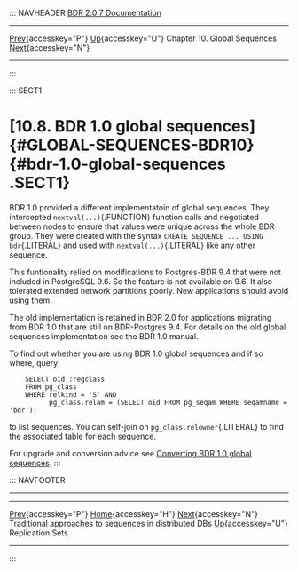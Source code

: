::: NAVHEADER
  [BDR 2.0.7 Documentation](index.md)
  -------------------------------------------------------------------------------------------------------------------- -------------------------------------------- ------------------------------ -----------------------------------------------------------------
  [Prev](global-sequences-alternatives.md "Traditional approaches to sequences in distributed DBs"){accesskey="P"}   [Up](global-sequences.md){accesskey="U"}    Chapter 10. Global Sequences    [Next](replication-sets.md "Replication Sets"){accesskey="N"}

------------------------------------------------------------------------
:::

::: SECT1
# [10.8. BDR 1.0 global sequences]{#GLOBAL-SEQUENCES-BDR10} {#bdr-1.0-global-sequences .SECT1}

BDR 1.0 provided a different implementatoin of global sequences. They
intercepted `nextval(...)`{.FUNCTION} function calls and negotiated
between nodes to ensure that values were unique across the whole BDR
group. They were created with the syntax
`CREATE SEQUENCE ... USING bdr`{.LITERAL} and used with
`nextval(...)`{.LITERAL} like any other sequence.

This funtionality relied on modifications to Postgres-BDR 9.4 that were
not included in PostgreSQL 9.6. So the feature is not available on 9.6.
It also tolerated extended network partitions poorly. New applications
should avoid using them.

The old implementation is retained in BDR 2.0 for applications migrating
from BDR 1.0 that are still on BDR-Postgres 9.4. For details on the old
global sequences implementation see the BDR 1.0 manual.

To find out whether you are using BDR 1.0 global sequences and if so
where, query:

``` PROGRAMLISTING
    SELECT oid::regclass
    FROM pg_class
    WHERE relkind = 'S' AND
          pg_class.relam = (SELECT oid FROM pg_seqam WHERE seqamname = 'bdr');

```

to list sequences. You can self-join on `pg_class.relowner`{.LITERAL} to
find the associated table for each sequence.

For upgrade and conversion advice see [Converting BDR 1.0 global
sequences](x4384.md#UPGRADE-20-CONVERT-10-GLOBAL-SEQUENCES).
:::

::: NAVFOOTER

------------------------------------------------------------------------

  ----------------------------------------------------------- -------------------------------------------- ----------------------------------------------
  [Prev](global-sequences-alternatives.md){accesskey="P"}        [Home](index.md){accesskey="H"}         [Next](replication-sets.md){accesskey="N"}
  Traditional approaches to sequences in distributed DBs       [Up](global-sequences.md){accesskey="U"}                                Replication Sets
  ----------------------------------------------------------- -------------------------------------------- ----------------------------------------------
:::
